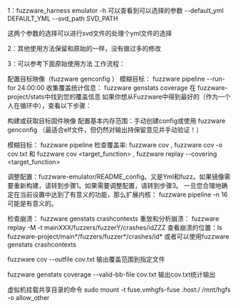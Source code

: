 1：fuzzware_harness emulator -h 可以查看到可以选择的参数
	--default_yml DEFAULT_YML
	--svd_path SVD_PATH

这两个参数的选择可以进行svd文件的处理个yml文件的选择

2：其他使用方法保留和原始的一样，没有做过多的修改

3：可以参考下面原始使用方法
工作流程：

配置目标映像（fuzzware genconfig ）
模糊目标： fuzzware pipeline --run-for 24:00:00
收集覆盖统计信息： fuzzware genstats coverage
在 fuzzware-project/stats中找到您的覆盖信息
如果你想从Fuzzware中得到最好的（作为一个人在循环中），查看以下步骤：

构建或获取目标固件映像
配置基本内存范围：手动创建config或使用 fuzzware genconfig （最适合elf文件，但仍然对输出持保留意见并手动验证！）

模糊目标： fuzzware pipeline
检查覆盖率: fuzzware cov ,  fuzzware cov -o cov.txt 和 fuzzware cov <target_function> ,  fuzzware replay --covering <target_function>

调整配置：fuzzware-emulator/README_config。又是Yml和fuzz。如果镜像需要重新构建，请转到步骤1。如果需要调整配置，请转到步骤3。
一旦您合理地确定在当前设置中达到了有意义的功能，那么扩展内核： fuzzware pipeline -n 16 可能是有意义的。

检查崩溃： fuzzware genstats crashcontexts
重放和分析崩溃： fuzzware replay -M -t mainXXX/fuzzers/fuzzerY/crashes/idZZZ
查看崩溃的位置：ls fuzzware-project/main*/fuzzers/fuzzer*/crashes/id* 或者可以使用fuzzware genstats crashcontexts

fuzzware cov --outfile cov.txt 输出覆盖范围到指定文件

fuzzware genstats coverage --valid-bb-file cov.txt 输出cov.txt统计输出

虚拟机挂载共享目录的命令
sudo mount -t fuse.vmhgfs-fuse .host:/ /mnt/hgfs -o allow_other






